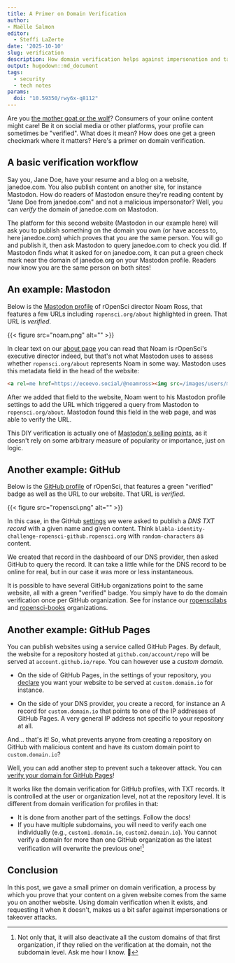 ```yaml
---
title: A Primer on Domain Verification
author: 
- Maëlle Salmon
editor:
  - Steffi LaZerte
date: '2025-10-10'
slug: verification
description: How domain verification helps against impersonation and takeover attacks, and how to use it.
output: hugodown::md_document
tags:
  - security
  - tech notes
params:
  doi: "10.59350/rwy6x-q8112"
---
```


Are you [the mother goat or the wolf](https://en.wikipedia.org/wiki/The_Wolf_and_the_Seven_Young_Goats)?
Consumers of your online content might care!
Be it on social media or other platforms, your profile can sometimes be "verified".
What does it mean? How does one get a green checkmark where it matters?
Here's a primer on domain verification.

## A basic verification workflow

Say you, Jane Doe, have your resume and a blog on a website, janedoe.com.
You also publish content on another site, for instance Mastodon.
How do readers of Mastodon ensure they're reading content by "Jane Doe from janedoe.com" and not a malicious impersonator?
Well, you can _verify_ the domain of janedoe.com on Mastodon.

The platform for this second website (Mastodon in our example here) will ask you to publish something on the domain you own (or have access to, here janedoe.com) which proves that you are the same person.
You will go and publish it, then ask Mastodon to query janedoe.com to check you did.
If Mastodon finds what it asked for on janedoe.com, it can put a green check mark near the domain of janedoe.org on your Mastodon profile.
Readers now know you are the same person on both sites!

## An example: Mastodon

Below is the [Mastodon profile](https://ecoevo.social/@noamross) of rOpenSci director Noam Ross, that features a few URLs including `ropensci.org/about` highlighted in green. 
That URL is _verified_.

{{< figure src="noam.png" alt="" >}}

In clear text on our [about page](/about/) you can read that Noam is rOpenSci's executive director indeed, but that's not what Mastodon uses to assess whether `ropensci.org/about` represents Noam in some way.
Mastodon uses this metadata field in the head of the website:

```html
<a rel=me href=https://ecoevo.social/@noamross><img src=/images/users/mastodon.svg alt style=max-width:16px;max-height:16px></a>
```

After we added that field to the website, Noam went to his Mastodon profile settings to add the URL which triggered a query from Mastodon to `ropensci.org/about`.
Mastodon found this field in the web page, and was able to verify the URL.

This DIY verification is actually one of [Mastodon's selling points](https://joinmastodon.org/verification), as it doesn't rely on some arbitrary measure of popularity or importance, just on logic.

## Another example: GitHub

Below is the [GitHub profile](https://github.com/ropensci) of rOpenSci, that features a green "verified" badge as well as the URL to our website. 
That URL is _verified_.

{{< figure src="ropensci.png" alt="" >}}

In this case, in the GitHub [settings](https://docs.github.com/en/organizations/managing-organization-settings/verifying-or-approving-a-domain-for-your-organization) we were asked to publish a _DNS TXT record_ with a given name and given content. Think `blabla-identity-challenge-ropensci-github.ropensci.org` with `random-characters` as content.

We created that record in the dashboard of our DNS provider, then asked GitHub to query the record.
It can take a little while for the DNS record to be online for real, but in our case it was more or less instantaneous.

It is possible to have several GitHub organizations point to the same website, all with a green "verified" badge.
You simply have to do the domain verification once per GitHub organization.
See for instance our [ropenscilabs](https://github.com/ropenscilabs) and [ropensci-books](https://github.com/ropensci-books) organizations.

## Another example: GitHub Pages

You can publish websites using a service called GitHub Pages.
By default, the website for a repository hosted at `github.com/account/repo` will be served at `account.github.io/repo`.
You can however use a _custom domain_.

- On the side of GitHub Pages, in the settings of your repository, you [declare](https://docs.github.com/en/pages/configuring-a-custom-domain-for-your-github-pages-site) you want your website to be served at `custom.domain.io` for instance.

- On the side of your DNS provider, you create a record, for instance an A record for `custom.domain.io` that points to one of the IP addresses of GitHub Pages. A very general IP address not specific to your repository at all.

And... that's it! So, what prevents anyone from creating a repository on GitHub with malicious content and have its custom domain point to `custom.domain.io`?

Well, you can add another step to prevent such a takeover attack.
You can [verify your domain for GitHub Pages](https://docs.github.com/en/pages/configuring-a-custom-domain-for-your-github-pages-site/verifying-your-custom-domain-for-github-pages)!

It works like the domain verification for GitHub profiles, with TXT records. 
It is controlled at the user or organization level, not at the repository level.
It is different from domain verification for profiles in that:

- It is done from another part of the settings. Follow the docs!
- If you have multiple subdomains, you will need to verify each one individually (e.g., `custom1.domain.io`, `custom2.domain.io`). You cannot verify a domain for more than one GitHub organization as the latest verification will overwrite the previous one![^ouch]

[^ouch]: Not only that, it will also deactivate all the custom domains of that first organization, if they relied on the verification at the domain, not the subdomain level. Ask me how I know. :melting_face:

## Conclusion

In this post, we gave a small primer on domain verification, a process by which you prove that your content on a given website comes from the same you on another website.
Using domain verification when it exists, and requesting it when it doesn't, makes us a bit safer against impersonations or takeover attacks.